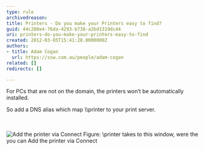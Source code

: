 ```yaml
---
type: rule
archivedreason: 
title: Printers - Do you make your Printers easy to find?
guid: 44c288e4-76da-4293-b738-a2bd1319dc44
uri: printers-do-you-make-your-printers-easy-to-find
created: 2012-03-05T15:41:28.0000000Z
authors:
- title: Adam Cogan
  url: https://ssw.com.au/people/adam-cogan
related: []
redirects: []

---
```



<p>For PCs that are not on the domain, the printers won’t be automatically installed.</p>
<p>So add a DNS alias which map \\printer to your print server.</p>

<br><excerpt class='endintro'></excerpt><br>
<img src="/ITAndNetworking/RulesToBetterWindowsServers/PublishingImages/add-printer-via-connect.jpg" alt="Add the printer via Connect" class="ms-rteCustom-ImageArea" />
<span class="ms-rteCustom-FigureNormal">Figure&#58; \\printer takes to this window, were the you can Add the printer via Connect</span>


